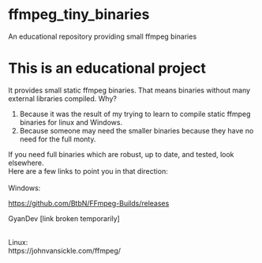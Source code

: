 # ffmpeg_tiny_binaries
An educational repository providing small ffmpeg binaries
# This is an educational project
It provides small static ffmpeg binaries. That means binaries without many external libraries compiled.
Why?<br>
1. Because it was the result of my trying to learn to compile static ffmpeg binaries for linux and Windows.<br>
2. Because someone may need the smaller binaries because they have no need for the full monty.<br>

If you need full binaries which are robust, up to date, and tested, look elsewhere.<br>
Here are a few links to point you in that direction:<br>
<br>
Windows:<br>

https://github.com/BtbN/FFmpeg-Builds/releases<br>

GyanDev [link broken temporarily]<br>

<br>
Linux:<br>
https://johnvansickle.com/ffmpeg/<br>
